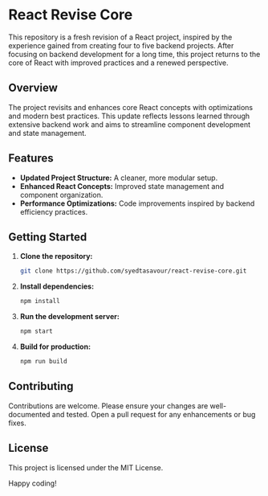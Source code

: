 # React Revise Core

This repository is a fresh revision of a React project, inspired by the experience gained from creating four to five backend projects. After focusing on backend development for a long time, this project returns to the core of React with improved practices and a renewed perspective.

## Overview

The project revisits and enhances core React concepts with optimizations and modern best practices. This update reflects lessons learned through extensive backend work and aims to streamline component development and state management.

## Features

- **Updated Project Structure:** A cleaner, more modular setup.
- **Enhanced React Concepts:** Improved state management and component organization.
- **Performance Optimizations:** Code improvements inspired by backend efficiency practices.

## Getting Started

1. **Clone the repository:**
    ```bash
    git clone https://github.com/syedtasavour/react-revise-core.git
    ```
2. **Install dependencies:**
    ```bash
    npm install
    ```
3. **Run the development server:**
    ```bash
    npm start
    ```
4. **Build for production:**
    ```bash
    npm run build
    ```

## Contributing

Contributions are welcome. Please ensure your changes are well-documented and tested. Open a pull request for any enhancements or bug fixes.

## License

This project is licensed under the MIT License.

Happy coding!